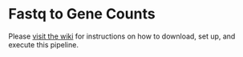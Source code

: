 # Fastq to Gene Counts

Please [visit the wiki](https://github.com/JoshLoecker/FastqToGeneCounts/wiki) for instructions on how to download, set up, and execute this pipeline.
